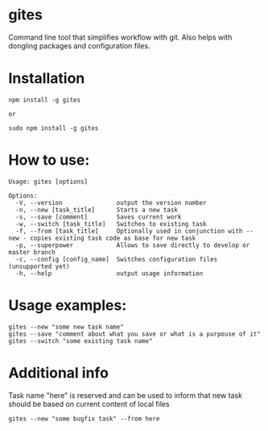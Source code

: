 # gites

Command line tool that simplifies workflow with git. Also helps with dongling packages and configuration files.

# Installation

```
npm install -g gites

or

sudo npm install -g gites
```

# How to use:

```
Usage: gites [options]

Options:
  -V, --version               output the version number
  -n, --new [task_title]      Starts a new task
  -s, --save [comment]        Saves current work
  -w, --switch [task_title]   Switches to existing task
  -f, --from [task_title]     Optionally used in conjunction with --new - copies existing task code as base for new task
  -p, --superpower            Allows to save directly to develop or master branch
  -c, --config [config_name]  Switches configuration files (unsupported yet)
  -h, --help                  output usage information

```

# Usage examples:

```
gites --new "some new task name"
gites --save "comment about what you save or what is a purpouse of it"
gites --switch "some existing task name"
```

# Additional info

Task name "here" is reserved and can be used to inform that new task should be based on current content of local files

```
gites --new "some bugfix task" --from here
```